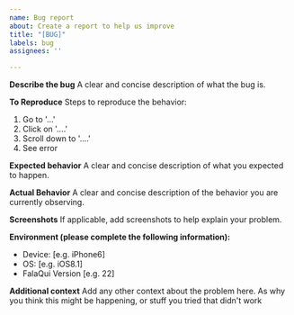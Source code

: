 ```yaml
---
name: Bug report
about: Create a report to help us improve
title: "[BUG]"
labels: bug
assignees: ''

---
```


**Describe the bug**
A clear and concise description of what the bug is.

**To Reproduce**
Steps to reproduce the behavior:
1. Go to '...'
2. Click on '....'
3. Scroll down to '....'
4. See error

**Expected behavior**
A clear and concise description of what you expected to happen.

**Actual Behavior**
A clear and concise description of the behavior you are currently observing.

**Screenshots**
If applicable, add screenshots to help explain your problem.

**Environment (please complete the following information):**
 - Device: [e.g. iPhone6]
 - OS: [e.g. iOS8.1]
 - FalaQui Version [e.g. 22]

**Additional context**
Add any other context about the problem here. As why you think this might be happening, or stuff you tried that didn't work

